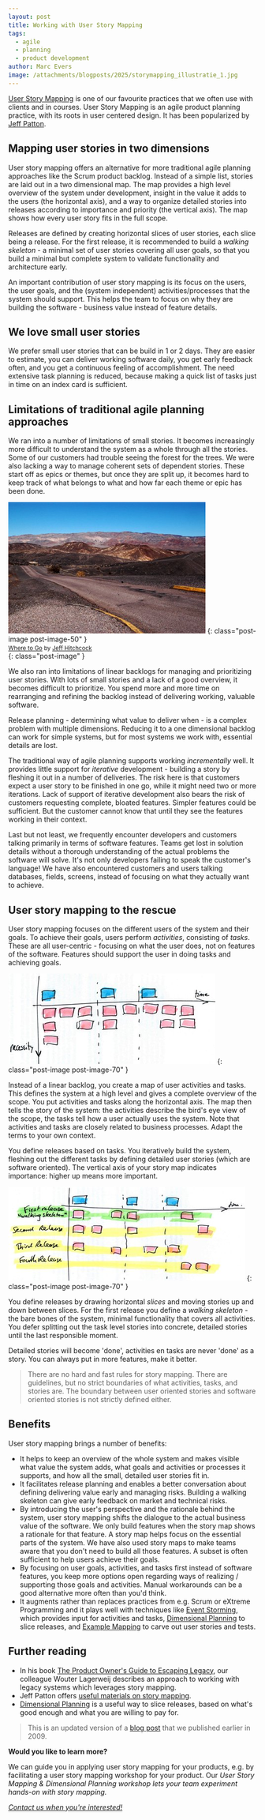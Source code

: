 ```yaml
---
layout: post
title: Working with User Story Mapping
tags:
  - agile
  - planning
  - product development
author: Marc Evers
image: /attachments/blogposts/2025/storymapping_illustratie_1.jpg
---
```


<a title="Jeff Patton: User Story Mapping" href="http://www.agileproductdesign.com/the_new_backlog.html" target="_blank">User Story Mapping</a> is one of our favourite practices that we often use with clients and in courses. User Story Mapping is an agile product planning practice, with its roots in user centered design. It has been popularized by <a title="Jeff Patton" href="http://www.agileproductdesign.com/blog" target="_blank">Jeff Patton</a>.

## Mapping user stories in two dimensions

User story mapping offers an alternative for more traditional agile planning approaches like the Scrum product backlog. Instead of a simple list, stories are laid out in a two dimensional map. The map provides a high level overview of the system under development, insight in the value it adds to the users (the horizontal axis), and a way to organize detailed stories into releases according to importance and priority (the vertical axis). The map shows how every user story fits in the full scope.

Releases are defined by creating horizontal slices of user stories, each slice being a release. For the first release, it is recommended to build a *walking skeleton* - a minimal set of user stories covering all user goals, so that you build a minimal but complete system to validate functionality and architecture early.

An important contribution of user story mapping is its focus on the users, the user goals, and the (system independent) activities/processes that the system should support. This helps the team to focus on why they are building the software - business value instead of feature details.

## We love small user stories

We prefer small user stories that can be build in 1 or 2 days. They are easier to estimate, you can deliver working software daily, you get early feedback often, and you get a continuous feeling of accomplishment. The need extensive task planning is reduced, because making a quick list of tasks just in time on an index card is sufficient.

## Limitations of traditional agile planning approaches

We ran into a number of limitations of small stories. It becomes increasingly more difficult to understand the system as a whole through all the stories. Some of our customers had trouble seeing the forest for the trees. We were also lacking a way to manage coherent sets of dependent stories. These start off as epics or themes, but once they are split up, it becomes hard to keep track of what belongs to what and how far each theme or epic has been done.

!['Where to Go' by Jeff Hitchcock - depicting a long, empty, winding road in a landscape with mountains](/attachments/blogposts/2025/where_to_go.jpg) 
{: class="post-image post-image-50" }  
<small>[Where to Go](http://www.flickr.com/photos/91281489@N00/319180335) by 
[Jeff Hitchcock](http://www.flickr.com/people/91281489@N00)</small>  
{: class="post-image" }

We also ran into limitations of linear backlogs for managing and prioritizing user stories. With lots of small stories and a lack of a good overview, it becomes difficult to prioritize. You spend more and more time on rearranging and refining the backlog instead of delivering working, valuable software.

Release planning - determining what value to deliver when - is a complex problem with multiple dimensions. Reducing it to a one dimensional backlog can work for simple systems, but for most systems we work with, essential details are lost.

The traditional way of agile planning supports working *incrementally* well. It provides little support for *iterative* development - building a story by fleshing it out in a number of deliveries. The risk here is that customers expect a user story to be finished in one go, while it might need two or more iterations. Lack of support of iterative development also bears the risk of customers requesting complete, bloated features. Simpler features could be sufficient.  But the customer cannot know that until they see the features working in their context.

Last but not least, we frequently encounter developers and customers talking primarily in terms of software features. Teams get lost in solution details without a thorough understanding of the actual problems the software will solve. It's not only developers failing to speak the customer's language! We have also encountered customers and users talking databases, fields, screens, instead of focusing on what they actually want to achieve.

## User story mapping to the rescue

User story mapping focuses on the different users of the system and their goals. To achieve their goals, users perform <em>activities</em>, consisting of <em>tasks</em>. These are all user-centric - focusing on what the user does, not on features of the software. Features should support the user in doing tasks and achieving goals.

![a sketch of a user story map with time and necessity dimensions](/attachments/blogposts/2025/storymapping_illustratie_1.jpg)
{: class="post-image post-image-70" }

Instead of a linear backlog, you create a map of user activities and tasks. This defines the system at a high level and gives a complete overview of the scope. You put activities and tasks along the horizontal axis. The map then tells the story of the system: the activities describe the bird's eye view of the scope, the tasks tell how a user actually uses the system. Note that activities and tasks are closely related to business processes. Adapt the terms to your own context.

You define releases based on tasks. You iteratively build the system, fleshing out the different tasks by defining detailed user stories (which are software oriented). The vertical axis of your story map indicates importance: higher up means more important.

![a sketch of a user story map with time and necessity dimensions, and four sliced releases](/attachments/blogposts/2025/storymapping_illustratie_2.jpg)
{: class="post-image post-image-70" }

You define releases by drawing horizontal <em>slices</em> and moving stories up and down between slices. For the first release you define a <em>walking skeleton</em> - the bare bones of the system, minimal functionality that covers all activities. You defer splitting out the task level stories into concrete, detailed stories until the last responsible moment.

Detailed stories will become 'done', activities en tasks are never 'done' as a story. You can always put in more features, make it better.

> There are no hard and fast rules for story mapping. There are guidelines, but no strict boundaries of what activities, tasks, and stories are. The boundary between user oriented stories and software oriented stories is not strictly defined either.

## Benefits

User story mapping brings a number of benefits:

* It helps to keep an overview of the whole system and makes visible what value the system adds, what goals and activities or processes it supports, and how all the small, detailed user stories fit in.
* It facilitates release planning and enables a better conversation about defining delivering value early and managing risks. Building a walking skeleton can give early feedback on market and technical risks.
* By introducing the user's perspective and the rationale behind the system, user story mapping shifts the dialogue to the actual business value of the software. We only build features when the story map shows a rationale for that feature. A story map helps focus on the essential parts of the system. We have also used story maps to make teams aware that you don't need to build all those features. A subset is often sufficient to help users achieve their goals.
* By focusing on user goals, activities, and tasks first instead of software features, you keep more options open regarding ways of realizing / supporting those goals and activities. Manual workarounds can be a good alternative more often than you'd think.
* It augments rather than replaces practices from e.g. Scrum or eXtreme Programming and it plays well with techniques like [Event Storming](/2025/06/02/ddd-case), which provides input for activities and tasks, [Dimensional Planning](/2020/09/02/dimensional-planning) to slice releases, and [Example Mapping](https://cucumber.io/blog/bdd/example-mapping-introduction/) to carve out user stories and tests.

## Further reading 

* In his book [The Product Owner's Guide to Escaping Legacy](https://escapinglegacy.com/), our colleague Wouter Lagerweij describes an approach to working with legacy systems which leverages story mapping.
* Jeff Patton offers [useful materials on story mapping](https://www.agileproductdesign.com).
* [Dimensional Planning](/2020/09/02/dimensional-planning) is a useful way to slice releases, based on what's good enough and what you are willing to pay for.

> This is an updated version of a [blog post](https://blog.piecemealgrowth.net/working-with-user-story-mapping) that we published earlier in 2009.

<aside>
  <p><strong>Would you like to learn more?</strong></p>
  <p>We can guide you in applying user story mapping for your products, e.g. by facilitating a user story mapping workshop for your product. Our <em>User Story Mapping & Dimensional Planning workshop<em> lets your team experiment hands-on with story mapping.</p>

  <p><div>
    <a href="/contact">Contact us when you're interested!</a>
  </div></p>
</aside>
